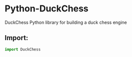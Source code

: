 # Python-DuckChess
DuckChess Python library for building a duck chess engine
## Import:
```python
import DuckChess
```
